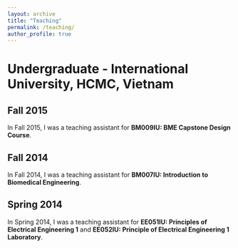 ```yaml
---
layout: archive
title: "Teaching"
permalink: /teaching/
author_profile: true
---
```


# Undergraduate - International University, HCMC, Vietnam


## Fall 2015
In Fall 2015, I was a teaching assistant for **BM009IU: BME Capstone Design Course**.

## Fall 2014
In Fall 2014, I was a teaching assistant for **BM007IU: Introduction to Biomedical Engineering**.

## Spring 2014
In Spring 2014, I was a teaching assistant for **EE051IU: Principles of Electrical Engineering 1** and **EE052IU: Principle of Electrical Engineering 1 Laboratory**.


